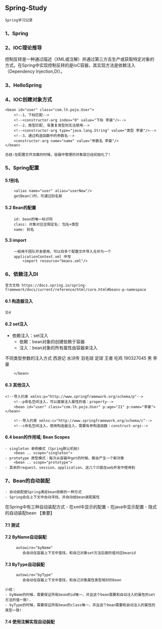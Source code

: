 ## Spring-Study
    Spring学习记录
### 1、Spring

### 2、IOC理论推导
控制反转是一种通过描述（XML或注解）并通过第三方去生产或获取特定对象的方式。在Spring中实现控制反转的是IoC容器，其实现方法是依赖注入（Dependency Injection,DI）。

### 3、HelloSpring


### 4、IOC创建对象方式
<!--没有无参构造函数，使用有参构造函数-->
    <bean id="user" class="com.lh.pojo.User">
        <!--1、下标匹配-->
        <!--<constructor-arg index="0" value="下标 李豪"/>-->
        <!--2、类型匹配, 有重复类型则无法使用-->
        <!--<constructor-arg type="java.lang.String" value="类型 李豪"/>-->
        <!--3、通过构造函数中的参数名-->
        <constructor-arg name="name" value="参数名 李豪"/>
    </bean>
    
    总结:在配置文件加载的时候，容器中管理的对象就已经初始化了!

### 5、Spring配置

#### 5.1别名
        <alias name="user" alias="userNew"/>
        getBean()时，可通过别名取
#### 5.2 Bean的配置
        id: bean的唯一标识符
        class: 对象对应全限定名: 包名+类型
        name: 别名
#### 5.3 import
        一般用于团队开发使用，可以将多个配置文件导入合并为一个
        applicationContext.xml 中写
            <import resource="beans.xml"/>
        
### 6、依赖注入DI
    官方文档 https://docs.spring.io/spring-framework/docs/current/reference/html/core.html#beans-p-namespace
#### 6.1 构造器注入
    见4
#### 6.2 set注入
- 依赖注入：set注入
    - 依赖：bean对象的创建依赖于容器
    - 注入：bean对象的所有属性由容器来注入
  
不同类型参数的注入方式
    <bean id="student" class="com.lh.pojo.Student">
            <!--1、普通类型set注入, value-->
            <property name="name" value="李豪"/>
            <!--2、Bean对象注入, ref-->
            <property name="address" ref="address"/>
            <!--3、数组注入-->
            <property name="books">
                <array>
                    <value>西游记</value>
                    <value>水浒传</value>
                </array>
            </property>
            <!--4、List注入-->
            <property name="hobbies">
                <list>
                    <value>羽毛球</value>
                    <value>足球</value>
                </list>
            </property>
            <!--5、Map注入-->
            <property name="card">
                <map>
                    <entry key="ID" value="430521"/>
                    <entry key="Bank" value="6217"/>
                </map>
            </property>
            <!--6、Set注入-->
            <property name="games">
                <set>
                    <value>王者</value>
                    <value>吃鸡</value>
                </set>
            </property>
            <!--7、空值注入-->
            <property name="wife">
                <null/>
            </property>
            <!--8、Properties注入-->
            <property name="info">
                <props>
                    <prop key="id">190327045</prop>
                    <prop key="sex">男</prop>
                    <prop key="username">李豪</prop>
                </props>
            </property>
    
        </bean>

#### 6.3 其他注入
    <!--导入约束 xmlns:p="http://www.springframework.org/schema/p"-->
        <!--p命名空间注入，可以直接注入属性的值：property-->
        <bean id="user" class="com.lh.pojo.User" p:age="21" p:name="李豪"></bean>
    
        <!--导入约束 xmlns:c="http://www.springframework.org/schema/c"-->
        <!--c命名空间注入，使用构造器注入，需要有参构造函数：construct-args-->
        
#### 6.4 bean的作用域; Bean Scopes
    - singleton 单例模式 (Spring默认机制)
        <bean .. scope="singleton">
    - prototype 原型模式：每次从容器中get的时候，都会产生一个新对象
        <bean .. scope="prototype">
    - 其余的request、session、application、这几个只能在web开发中使用到
    
    
### 7、Bean的自动装配

    - 自动装配是Spring满足bean依赖的一种方式
    - Spring会在上下文中自动寻找、并自动给bean装配属性
    
 在Spring中有三种自动装配方式
    - 在xml中显示的配置
    - 在java中显示配置
    - 隐式的自动装配bean 【重要】
    
 #### 7.1 测试
    
 #### 7.2 ByName自动装配
         autowire="byName"
            会自动在容器上下文中查找，和自己对象set方法后面的值对应beanid
 #### 7.3 ByType自动装配
         autowire="byType"
            会自动在容器上下文中查找，和自己对象属性类型相对的bean
    
    小结：
    - byName的时候，需要保证所有bean的id唯一，并且这个bean需要和自动注入的属性的set方法的值一致!. 
    - byType的时候，需要保证所有bean的class唯一，并且这个bean需要和自动注入的属性的类型一致!

#### 7.4 使用注解实现自动装配
